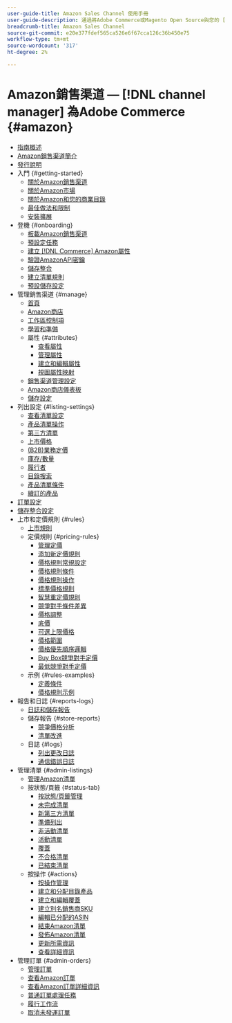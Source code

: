 ```yaml
---
user-guide-title: Amazon Sales Channel 使用手冊
user-guide-description: 通過將Adobe Commerce或Magento Open Source與您的 [!DNL Amazon Seller Central] 帳戶。
breadcrumb-title: Amazon Sales Channel
source-git-commit: e20e377fdef565ca526e6f67cca126c36b450e75
workflow-type: tm+mt
source-wordcount: '317'
ht-degree: 2%

---
```



# Amazon銷售渠道 —  [!DNL channel manager] 為Adobe Commerce {#amazon}

- [指南概述](guide-overview.md)
- [Amazon銷售渠道簡介](overview.md)
- [發行說明](release-notes.md)
- 入門 {#getting-started}
   - [關於Amazon銷售渠道](about-amazon-sales-channel.md)
   - [關於Amazon市場](about-amazon-marketplace.md)
   - [關於Amazon和您的商業目錄](about-listings-and-catalog.md)
   - [最佳做法和限制](amazon-best-practices.md)
   - [安裝擴展](install.md)
- 登機 {#onboarding}
   - [板載Amazon銷售渠道](amazon-onboarding-home.md)
   - [預設定任務](amazon-pre-setup-tasks.md)
   - [建立 [!DNL Commerce] Amazon屬性](ob-creating-magento-attributes.md)
   - [驗證AmazonAPI密鑰](amazon-verify-api-key.md)
   - [儲存整合](store-integration.md)
   - [建立清單規則](ob-create-listing-rule.md)
   - [預設儲存設定](default-store-settings.md)
- 管理銷售渠道 {#manage}
   - [首頁](amazon-sales-channel-home.md)
   - [Amazon商店](managing-stores.md)
   - [工作區控制項](workspace-controls.md)
   - [學習和準備](learning-preparation.md)
   - 屬性 {#attributes}
      - [查看屬性](attributes-view.md)
      - [管理屬性](managing-attributes.md)
      - [建立和編輯屬性](creating-attributes.md)
      - [視圖屬性映射](amazon-matching-attributes-values.md)
   - [銷售渠道管理設定](sales-channel-settings.md)
   - [Amazon商店儀表板](amazon-store-dashboard.md)
   - [儲存設定](ob-store-review.md)
- 列出設定 {#listing-settings}
   - [查看清單設定](listing-settings.md)
   - [產品清單操作](product-listing-actions.md)
   - [第三方清單](third-party-listing-settings.md)
   - [上市價格](listing-price.md)
   - [(B2B)業務定價](business-pricing.md)
   - [庫存/數量](stock-quantity.md)
   - [履行者](fulfilled-by.md)
   - [目錄搜索](catalog-search.md)
   - [產品清單條件](product-listing-condition.md)
   - [續訂的產品](renewed-products.md)
- [訂單設定](order-settings.md)
- [儲存整合設定](store-integration-settings.md)
- 上市和定價規則 {#rules}
   - [上市規則](listing-rules.md)
   - 定價規則 {#pricing-rules}
      - [管理定價](pricing-products.md)
      - [添加新定價規則](add-pricing-rule.md)
      - [價格規則常規設定](pricing-rule-general-settings.md)
      - [價格規則條件](pricing-rule-conditions.md)
      - [價格規則操作](pricing-rule-actions.md)
      - [標準價格規則](standard-price-rules.md)
      - [智慧重定價規則](intelligent-repricing-rules.md)
      - [競爭對手條件差異](competitor-conditional-variances.md)
      - [價格調整](price-adjustment.md)
      - [底價](floor-price.md)
      - [可選上限價格](optional-ceiling-price.md)
      - [價格範圍](price-scope.md)
      - [價格優先順序邏輯](price-priority-logic.md)
      - [Buy Box競爭對手定價](buy-box-competitor-pricing.md)
      - [最低競爭對手定價](lowest-competitor-pricing.md)
   - 示例 {#rules-examples}
      - [定義條件](ob-define-condition-example.md)
      - [價格規則示例](price-rule-examples.md)
- 報告和日誌 {#reports-logs}
   - [日誌和儲存報告](amazon-logs-reports.md)
   - 儲存報告 {#store-reports}
      - [競爭價格分析](competitive-price-analysis.md)
      - [清單改進](listing-improvements.md)
   - 日誌 {#logs}
      - [列出更改日誌](listing-changes-log.md)
      - [通信錯誤日誌](communication-errors-log.md)
- 管理清單 {#admin-listings}
   - [管理Amazon清單](managing-product-listings.md)
   - 按狀態/頁籤 {#status-tab}
      - [按狀態/頁籤管理](managing-listings-by-tab.md)
      - [未完成清單](incomplete-listings.md)
      - [新第三方清單](new-third-party-listings.md)
      - [準備列出](ready-to-list.md)
      - [非活動清單](inactive-listings.md)
      - [活動清單](active-listings.md)
      - [覆蓋](overrides.md)
      - [不合格清單](ineligible-listings.md)
      - [已結束清單](ended-listings.md)
   - 按操作 {#actions}
      - [按操作管理](managing-listings-by-action.md)
      - [建立和分配目錄產品](creating-assigning-catalog-products.md)
      - [建立和編輯覆蓋](creating-editing-overrides.md)
      - [建立別名銷售商SKU](create-alias-seller-sku.md)
      - [編輯已分配的ASIN](edit-assigned-asin.md)
      - [結束Amazon清單](end-listings-manually.md)
      - [發佈Amazon清單](publish-listings-manually.md)
      - [更新所需資訊](amazon-manually-update-incomplete-listing.md)
      - [查看詳細資訊](product-listing-details.md)
- 管理訂單 {#admin-orders}
   - [管理訂單](managing-orders.md)
   - [查看Amazon訂單](amazon-orders-all.md)
   - [查看Amazon訂單詳細資訊](amazon-order-details.md)
   - [普通訂單處理任務](common-order-processing.md)
   - [履行工作流](fulfillment-workflows.md)
   - [取消未發運訂單](cancel-unshipped-order.md)
